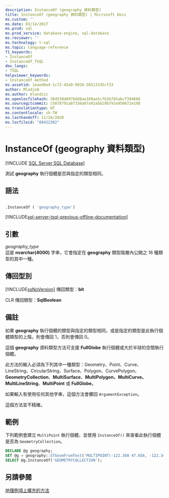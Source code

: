 ```yaml
---
description: InstanceOf (geography 資料類型)
title: InstanceOf (geography 資料類型) | Microsoft Docs
ms.custom: ''
ms.date: 03/14/2017
ms.prod: sql
ms.prod_service: database-engine, sql-database
ms.reviewer: ''
ms.technology: t-sql
ms.topic: language-reference
f1_keywords:
- InstanceOf
- InstanceOf_TSQL
dev_langs:
- TSQL
helpviewer_keywords:
- InstanceOf method
ms.assetid: 1eaed0e4-1c72-45a9-9926-5b513335cf33
author: MladjoA
ms.author: mlandzic
ms.openlocfilehash: 384539d8978dd8ae169ae5cfb2b7b5abcf394686
ms.sourcegitcommit: c5078791a07330a87a92abb19b791e950672e198
ms.translationtype: HT
ms.contentlocale: zh-TW
ms.lasthandoff: 11/26/2020
ms.locfileid: "88422382"
---
```

# <a name="instanceof-geography-data-type"></a>InstanceOf (geography 資料類型)
[!INCLUDE [SQL Server SQL Database](../../includes/applies-to-version/sql-asdb.md)]

測試 **geography** 執行個體是否與指定的類型相同。  
  
## <a name="syntax"></a>語法  
  
```sql  
  
.InstanceOf ( 'geography_type')  
```  
  
[!INCLUDE[sql-server-tsql-previous-offline-documentation](../../includes/sql-server-tsql-previous-offline-documentation.md)]

## <a name="arguments"></a>引數
*geography_type*  
這是 **nvarchar(4000)** 字串，它會指定在 **geography** 類型階層內公開之 16 種類型的其中一種。  
  
## <a name="return-types"></a>傳回型別  
[!INCLUDE[ssNoVersion](../../includes/ssnoversion-md.md)] 傳回類型：**bit**  
  
CLR 傳回類型：**SqlBoolean**  
  
## <a name="remarks"></a>備註  
如果 **geography** 執行個體的類型與指定的類型相同，或是指定的類型是此執行個體類型的上階，則會傳回 1，否則會傳回 0。  
  
這個 **geography** 資料類型方法可支援 **FullGlobe** 執行個體或大於半球的空間執行個體。  
  
此方法的輸入必須為下列其中一種類型：Geometry、Point、Curve、LineString、CircularString、Surface、Polygon、CurvePolygon、**GeometryCollection**、**MultiSurface**、**MultiPolygon、MultiCurve、MultiLineString**、**MultiPoint** 或 **FullGlobe**。  
  
如果輸入有使用任何其他字串，這個方法會擲回 `ArgumentException`。  
  
這個方法並不精確。  
  
## <a name="examples"></a>範例  
下列範例會建立 `MultiPoint` 執行個體，並使用 `InstanceOf()` 來查看此執行個體是否為 `GeometryCollection`。  
  
```sql  
DECLARE @g geography;  
SET @g = geography::STGeomFromText('MULTIPOINT(-122.360 47.656, -122.343 47.656)', 4326);  
SELECT @g.InstanceOf('GEOMETRYCOLLECTION');  
```  
  
## <a name="see-also"></a>另請參閱  
 [地理例項上擴充的方法](../../t-sql/spatial-geography/extended-methods-on-geography-instances.md)  
  
  
